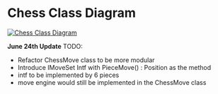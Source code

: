 # Chess Class Diagram

[![Chess Class Diagram](https://mermaid.ink/img/pako:eNqVV21PIjsU_ivNbDbBu0AEZXGJMVGZ4AQVdsGY3ExyU2YK9jq0pO24uq7-9tvXmQ5v3uUL5TznPOfp6ekLr0FCUxT0giSDnPcxXDC4jMnnzwCEzwIRjimJyRijBIHT340GGGKyAD0DprwCfc8RIjuwC8wf6GoHOCR48SB2gD8ofdwBjeHPSj6tO1quMrREREAhtQM6B9E4gy-INcENfAEzBOY5Ew-IAfS8giRFaUyu8iUkxgs0m7_PXIgkL-gc_wXkKMMEgRTNYZ4JQGf_okTE5PIBcX5BIUsthxn3APYojPo4aMXBaaOhv8GYcix0nTXFAC6tB1Ue7WbzqK28VKTVcEOfNCEIyUJKsYHKalOr4ZSu5V5j_8vlL4Ir8hqNsw1YJ9cMIXkCA0QQg1uVa26l2qvsBwJ0tXwfPRM1msilzLmczB1HfMPDkF_SjLKdLowuqTAFMQ4x0f0OCsfXmAD5aRSL5mvSyErnucZcNWofJ2rekL2Ad9denpB3F6PKyffEKOhdF_3dxSQ5Y3K9pjlTvR252mls4VejLI1Bv_QZ_KkV1w5s81lggMS4UC_B_6dehV2WYhSpL0azKuXnTxBncJYh1SM100F64gfATM-2t6OVlU0eS_GSd2MmEyQ8B68HuP46ADNKM-trNN3jLLtAEdHktWreqrs8M0w_SMhXW_faREC2sLOrBK_PsF7sXbCyA-f_5lqsVG977PQ0JPnS7pyzM2Mc3Q5G0e3A_Li4Pr8c_nMf3Zqf91fRNCx_Tqbn1-HN-TT0khTS9-X4fheGluPHaDS0uaLJ1WhsxsPbaHA19WnLpthHrAV60j0G04dFcEQEYnOYIBequki7TPAvJFsBE-FHGwH7w--ivgt0zaNM0gBwurEc9mjcQynj-4gLTKBpEbfCaWncYC1PC0tsNyyXs_KkRURSwUwa3T59ojjdUwkvhXeSVnOYg-lWnXZcMHk9V-xR38svUyg_ye57_nkRiyuhouRLxC8hF_JyXNQ29pzynkgkU9nLG6-C92k-24eHZCyzQyI2Xcz7Qu_PDUy9ILYj5uGxHdOvmR1hch7bEVnJEcPyTt4K-W21gf9B2_k71LpVW4JBot5MxXI25jhD3FnKYHWGFTvhfCabAibCbYRPCVyJnCF1G5aL-ckddNJazqCgVKVxd2lim6FP5WvJ59A3iwWLS8CDI-4O8jWzKnpa22hHvVRFBUotenULu4eYbqnUzENVv7zG5KOsqivXdqK7V4o7ulTfQK55t4D6Lq0GV6cu8bAa_0FpgnogT-klxKl822uVcSAfvUsUBz05TCF7jAPjB3NBJy8kCXpzmHFUD_JVCgWy_wUKq3wrB73X4DnoNY47neZh51ur3T3pdlrd7snXevAi7a1Wt3nSbrUPW92v3dZRu9N5qwe_KJUk7Warc3x82DqWIUff5FAT_q0xwXLJj1IsKLux_0bU19t_QT4wGA?type=png)](https://mermaid.live/edit#pako:eNqVV21PIjsU_ivNbDbBu0AEZXGJMVGZ4AQVdsGY3ExyU2YK9jq0pO24uq7-9tvXmQ5v3uUL5TznPOfp6ekLr0FCUxT0giSDnPcxXDC4jMnnzwCEzwIRjimJyRijBIHT340GGGKyAD0DprwCfc8RIjuwC8wf6GoHOCR48SB2gD8ofdwBjeHPSj6tO1quMrREREAhtQM6B9E4gy-INcENfAEzBOY5Ew-IAfS8giRFaUyu8iUkxgs0m7_PXIgkL-gc_wXkKMMEgRTNYZ4JQGf_okTE5PIBcX5BIUsthxn3APYojPo4aMXBaaOhv8GYcix0nTXFAC6tB1Ue7WbzqK28VKTVcEOfNCEIyUJKsYHKalOr4ZSu5V5j_8vlL4Ir8hqNsw1YJ9cMIXkCA0QQg1uVa26l2qvsBwJ0tXwfPRM1msilzLmczB1HfMPDkF_SjLKdLowuqTAFMQ4x0f0OCsfXmAD5aRSL5mvSyErnucZcNWofJ2rekL2Ad9denpB3F6PKyffEKOhdF_3dxSQ5Y3K9pjlTvR252mls4VejLI1Bv_QZ_KkV1w5s81lggMS4UC_B_6dehV2WYhSpL0azKuXnTxBncJYh1SM100F64gfATM-2t6OVlU0eS_GSd2MmEyQ8B68HuP46ADNKM-trNN3jLLtAEdHktWreqrs8M0w_SMhXW_faREC2sLOrBK_PsF7sXbCyA-f_5lqsVG977PQ0JPnS7pyzM2Mc3Q5G0e3A_Li4Pr8c_nMf3Zqf91fRNCx_Tqbn1-HN-TT0khTS9-X4fheGluPHaDS0uaLJ1WhsxsPbaHA19WnLpthHrAV60j0G04dFcEQEYnOYIBequki7TPAvJFsBE-FHGwH7w--ivgt0zaNM0gBwurEc9mjcQynj-4gLTKBpEbfCaWncYC1PC0tsNyyXs_KkRURSwUwa3T59ojjdUwkvhXeSVnOYg-lWnXZcMHk9V-xR38svUyg_ye57_nkRiyuhouRLxC8hF_JyXNQ29pzynkgkU9nLG6-C92k-24eHZCyzQyI2Xcz7Qu_PDUy9ILYj5uGxHdOvmR1hch7bEVnJEcPyTt4K-W21gf9B2_k71LpVW4JBot5MxXI25jhD3FnKYHWGFTvhfCabAibCbYRPCVyJnCF1G5aL-ckddNJazqCgVKVxd2lim6FP5WvJ59A3iwWLS8CDI-4O8jWzKnpa22hHvVRFBUotenULu4eYbqnUzENVv7zG5KOsqivXdqK7V4o7ulTfQK55t4D6Lq0GV6cu8bAa_0FpgnogT-klxKl822uVcSAfvUsUBz05TCF7jAPjB3NBJy8kCXpzmHFUD_JVCgWy_wUKq3wrB73X4DnoNY47neZh51ur3T3pdlrd7snXevAi7a1Wt3nSbrUPW92v3dZRu9N5qwe_KJUk7Warc3x82DqWIUff5FAT_q0xwXLJj1IsKLux_0bU19t_QT4wGA)

**June 24th Update**
TODO:

- Refactor ChessMove class to be more modular
- Introduce IMoveSet Intf with PieceMove() : Position as the method
- intf to be implemented by 6 pieces
- move engine would still be implemented in the ChessMove class